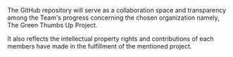 The GitHub repository will serve as a collaboration space and transparency among the Team's progress concerning the chosen organization namely,
The Green Thumbs Up Project.

It also reflects the intellectual property rights and contributions of each members have made in the fulfillment of the mentioned project.
